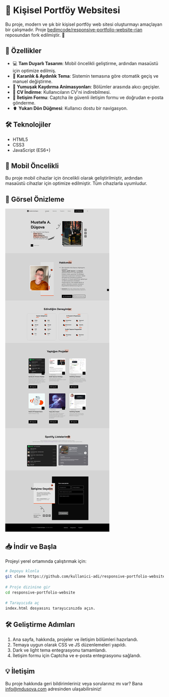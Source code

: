 # 🚀 Kişisel Portföy Websitesi

Bu proje, modern ve şık bir kişisel portföy web sitesi oluşturmayı amaçlayan bir çalışmadır. Proje [bedimcode/responsive-portfolio-website-rian](https://github.com/bedimcode/responsive-portfolio-website-rian) reposundan fork edilmiştir. 🌟

## 🎯 Özellikler

- 💻 **Tam Duyarlı Tasarım**: Mobil öncelikli geliştirme, ardından masaüstü için optimize edilmiş.
- 🎨 **Karanlık & Aydınlık Tema**: Sistemin temasına göre otomatik geçiş ve manuel değiştirme.
- 🚀 **Yumuşak Kaydırma Animasyonları**: Bölümler arasında akıcı geçişler.
- 📄 **CV İndirme**: Kullanıcıların CV'ni indirebilmesi.
- 📩 **İletişim Formu**: Captcha ile güvenli iletişim formu ve doğrudan e-posta gönderme.
- ⬆️ **Yukarı Dön Düğmesi**: Kullanıcı dostu bir navigasyon.

## 🛠️ Teknolojiler

- HTML5
- CSS3
- JavaScript (ES6+)

## 📱 Mobil Öncelikli

Bu proje mobil cihazlar için öncelikli olarak geliştirilmiştir, ardından masaüstü cihazlar için optimize edilmiştir. Tüm cihazlarla uyumludur. 

## 📸 Görsel Önizleme

![Websitesi Önizleme](/onizleme.jpeg)

## 📥 İndir ve Başla

Projeyi yerel ortamında çalıştırmak için:

```bash
# Depoyu klonla
git clone https://github.com/kullanici-adi/responsive-portfolio-website

# Proje dizinine gir
cd responsive-portfolio-website

# Tarayıcıda aç
index.html dosyasını tarayıcınızda açın.
```

## 🛠️ Geliştirme Adımları

1. Ana sayfa, hakkında, projeler ve iletişim bölümleri hazırlandı.
2. Temaya uygun olarak CSS ve JS düzenlemeleri yapıldı.
3. Dark ve light tema entegrasyonu tamamlandı.
4. İletişim formu için Captcha ve e-posta entegrasyonu sağlandı.

## 💡 İletişim

Bu proje hakkında geri bildirimleriniz veya sorularınız mı var? Bana [info@mdusova.com](mailto:info@mdusova.com) adresinden ulaşabilirsiniz!
